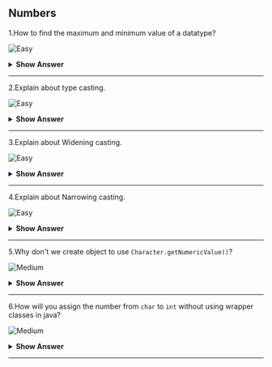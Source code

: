 ## Numbers

1.How to find the maximum and minimum value of a datatype?

![Easy](https://github.com/revaturelabs/interviewquestions/blob/dev/ComplexityTags/simple%20(2).svg)
<details>
    <summary><b> Show Answer </b></summary> 
<blockquote>

- To find the maximum value of a data type, we have to use the corresponding wrapper class and their staic variable `MAX_VALUE`.
- For minivalue, we can use `MIN_VALUE`.
</blockqoute> 

**Eaxmple**
``` java
public class Main {
	public static void main(String[] args) {
		int i = Integer.MAX_VALUE;
		System.out.println(i);
	}
}
```
**Output**
```
2147483647
```
>It gives the maximum value of `int` datatype.
</details>

---

2.Explain about type casting.

![Easy](https://github.com/revaturelabs/interviewquestions/blob/dev/ComplexityTags/simple%20(2).svg)
<details>
    <summary><b> Show Answer </b></summary> 
<blockquote>

- Type casting is the process of changing variable from one datatype to another datatype.
- Type casting is possible for both primitive and reference type.
- For primitive types we have values being wither widen or narrow depdending upon source and destination data type.
- For refernce types, type casting make sense only when there is inheritance relationship exist between the source and destination type, in that case we say upcasting (child object casted to parent) or downcasting(parent object casted to child) casting.
</blockqoute>
</details>

---

3.Explain about Widening casting.

![Easy](https://github.com/revaturelabs/interviewquestions/blob/dev/ComplexityTags/simple%20(2).svg)
<details>
    <summary><b> Show Answer </b></summary> 
<blockquote>

- Widening casting also called implicit type casting is the process changing from smaller datatype to larger datatype.
- The convertion is done automatically.
**Example**
``` java
public class Main {
	public static void main(String[] args) {
	    int i = 9;
	    float f = i;
	    System.out.println(f); //9.0
	}
}

```
- In the above example, the variable `f` is assigned as `i` where the value is `9`. Now the value of `f` is `9.0`. Here the `int` value is automatically converted into `float`.
</blockqoute> 
</details>

---

4.Explain about Narrowing casting.

![Easy](https://github.com/revaturelabs/interviewquestions/blob/dev/ComplexityTags/simple%20(2).svg)
<details>
    <summary><b> Show Answer </b></summary> 
<blockquote>

- Narrowing casting also called explicit type casting is the process changing from larger datatype to smaller datatype.
- The convertion is done manually. We have specify the datatype.
**Example**
``` java
public class Main {
	public static void main(String[] args) {
	    float f = 9.84f;
	    int i = (int)f;
	    System.out.println(i);  //9
	}
}
```
- In the above example, the variable `i` is assigned as `f` where the value is `9.84`. Now the value of `i` is `9`. Here the `float` value is manually converted into `int`. We have to specify the name manually.
</blockqoute> 
</details>

---

5.Why don't we create object to use `Character.getNumericValue()`?

![Medium](https://github.com/revaturelabs/interviewquestions/blob/dev/ComplexityTags/Medium%20(2).svg)
<details>
    <summary><b> Show Answer </b></summary> 
<blockquote>

`getNumericValue` is a static method of `Character` wrapper class. For static methods, we don't need objects to access it. 
</blockqoute> 
</details>

---

6.How will you assign the number from `char` to `int` without using wrapper classes in java?

![Medium](https://github.com/revaturelabs/interviewquestions/blob/dev/ComplexityTags/Medium%20(2).svg)
<details>
    <summary><b> Show Answer </b></summary> 
<blockquote>

  - If we directly assign the value of `char` to `int`, it will assign the ASCII value. Therefore we have subract `48` to get the integer value.
    **Example**
    ``` java
    public class Main {
	public static void main(String[] args) {
		char c = '9'; 
		int i = c - 48; // ascii value of 9 is 57.
		System.out.println(i); // 9
	}
    }
    ```
    - In the above code, the value of c is automatcally converted into `57` integer value that is ascii value.
    - Then the subtraction is done to get `9`.
  
</blockqoute> 
</details>

---


